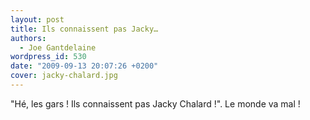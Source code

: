 ```yaml
---
layout: post
title: Ils connaissent pas Jacky…
authors:
  - Joe Gantdelaine
wordpress_id: 530
date: "2009-09-13 20:07:26 +0200"
cover: jacky-chalard.jpg
---
```


"Hé, les gars ! Ils connaissent pas Jacky Chalard !". Le monde va mal !
